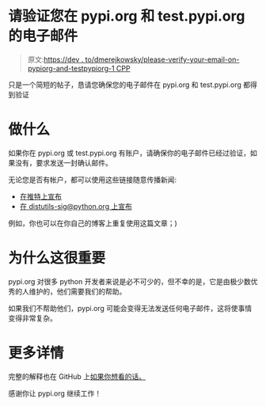 # 请验证您在 pypi.org 和 test.pypi.org 的电子邮件

> 原文:[https://dev . to/dmerejkowsky/please-verify-your-email-on-pypiorg-and-testpypiorg-1 CPP](https://dev.to/dmerejkowsky/please-verify-your-email-on-pypiorg-and-testpypiorg-1cpp)

只是一个简短的帖子，恳请您确保您的电子邮件在 pypi.org 和 test.pypi.org 都得到验证

# 做什么

如果你在 pypi.org 或 test.pypi.org 有账户，请确保你的电子邮件已经过验证，如果没有，要求发送一封确认邮件。

无论您是否有帐户，都可以使用这些链接随意传播新闻:

*   [在推特上宣布](https://twitter.com/thepypa/status/1019040253020123137)
*   [在 distutils-sig@python.org 上宣布](https://mail.python.org/mm3/archives/list/distutils-sig@python.org/message/5ER2YET54CSX4FV2VP24JA57REDDW5OI/)

例如，你也可以在你自己的博客上重复使用这篇文章；)

# 为什么这很重要

pypi.org 对很多 python 开发者来说是必不可少的，但不幸的是，它是由极少数优秀的人维护的，他们需要我们的帮助。

如果我们不帮助他们，pypi.org 可能会变得无法发送任何电子邮件，这将使事情变得非常复杂。

# 更多详情

完整的解释也在 GitHub 上[如果你想看的话。](https://github.com/pypa/warehouse/issues/3632)

感谢你让 pypi.org 继续工作！